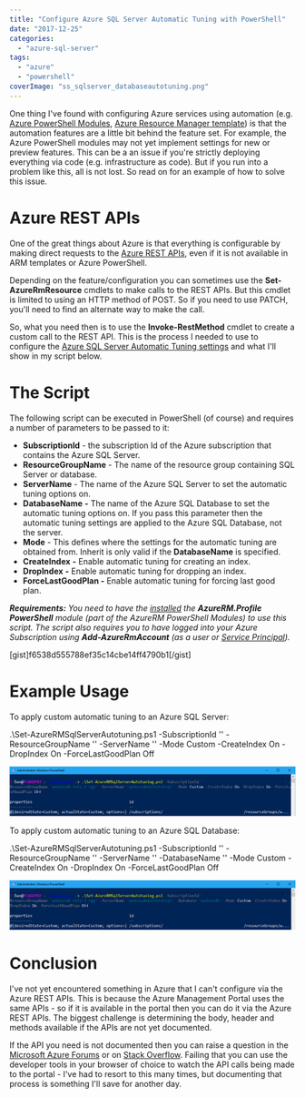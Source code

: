 ```yaml
---
title: "Configure Azure SQL Server Automatic Tuning with PowerShell"
date: "2017-12-25"
categories:
  - "azure-sql-server"
tags:
  - "azure"
  - "powershell"
coverImage: "ss_sqlserver_databaseautotuning.png"
---
```


One thing I've found with configuring Azure services using automation (e.g. [Azure PowerShell Modules](https://docs.microsoft.com/en-us/powershell/azure/overview), [Azure Resource Manager template](https://docs.microsoft.com/en-us/azure/azure-resource-manager/resource-group-authoring-templates)) is that the automation features are a little bit behind the feature set. For example, the Azure PowerShell modules may not yet implement settings for new or preview features. This can be a an issue if you're strictly deploying everything via code (e.g. infrastructure as code). But if you run into a problem like this, all is not lost. So read on for an example of how to solve this issue.

# Azure REST APIs

One of the great things about Azure is that everything is configurable by making direct requests to the [Azure REST APIs](https://docs.microsoft.com/en-us/rest/api/), even if it is not available in ARM templates or Azure PowerShell.

Depending on the feature/configuration you can sometimes use the **Set-AzureRmResource** cmdlets to make calls to the REST APIs. But this cmdlet is limited to using an HTTP method of POST. So if you need to use PATCH, you'll need to find an alternate way to make the call.

So, what you need then is to use the **Invoke-RestMethod** cmdlet to create a custom call to the REST API. This is the process I needed to use to configure the [Azure SQL Server Automatic Tuning settings](https://docs.microsoft.com/en-us/azure/sql-database/sql-database-automatic-tuning-enable) and what I'll show in my script below.

# The Script

The following script can be executed in PowerShell (of course) and requires a number of parameters to be passed to it:

- **SubscriptionId** - the subscription Id of the Azure subscription that contains the Azure SQL Server.
- **ResourceGroupName** - The name of the resource group containing SQL Server or database.
- **ServerName** - The name of the Azure SQL Server to set the automatic tuning options on.
- **DatabaseName** **-** The name of the Azure SQL Database to set the automatic tuning options on. If you pass this parameter then the automatic tuning settings are applied to the Azure SQL Database, not the server.
- **Mode** - This defines where the settings for the automatic tuning are obtained from. Inherit is only valid if the **DatabaseName** is specified.
- **CreateIndex** **-** Enable automatic tuning for creating an index.
- **DropIndex** **-** Enable automatic tuning for dropping an index.
- **ForceLastGoodPlan -** Enable automatic tuning for forcing last good plan.

_**Requirements:** You need to have the [installed](https://docs.microsoft.com/en-us/powershell/azure/install-azurerm-ps) the **AzureRM.Profile PowerShell** module (part of the AzureRM PowerShell Modules) to use this script. The script also requires you to have logged into your Azure Subscription using **Add-AzureRmAccount** (as a user or [Service Principal](https://docs.microsoft.com/en-us/powershell/azure/create-azure-service-principal-azureps))._

\[gist\]f6538d555788ef35c14cbe14ff4790b1\[/gist\]

# Example Usage

To apply custom automatic tuning to an Azure SQL Server:

.\\Set-AzureRMSqlServerAutotuning.ps1 -SubscriptionId '<Subscription Id>' -ResourceGroupName '<Resource Group name>' -ServerName '<Azure SQL server name>' -Mode Custom -CreateIndex On -DropIndex On -ForceLastGoodPlan Off

![ss_sqlserver_serverautotuning](/images/ss_sqlserver_serverautotuning1.png)

To apply custom automatic tuning to an Azure SQL Database:

.\\Set-AzureRMSqlServerAutotuning.ps1 -SubscriptionId '<Subscription Id>' -ResourceGroupName '<Resource Group name>' -ServerName '<Azure SQL server name>' -DatabaseName '<Azure SQL database name>' -Mode Custom -CreateIndex On -DropIndex On -ForceLastGoodPlan Off

![ss_sqlserver_databaseautotuning](/images/ss_sqlserver_databaseautotuning.png)

# Conclusion

I've not yet encountered something in Azure that I can't configure via the Azure REST APIs. This is because the Azure Management Portal uses the same APIs - so if it is available in the portal then you can do it via the Azure REST APIs. The biggest challenge is determining the body, header and methods available if the APIs are not yet documented.

If the API you need is not documented then you can raise a question in the [Microsoft Azure Forums](https://azure.microsoft.com/en-in/support/forums/) or on [Stack Overflow](https://stackoverflow.com/). Failing that you can use the developer tools in your browser of choice to watch the API calls being made to the portal - I've had to resort to this many times, but documenting that process is something I'll save for another day.

